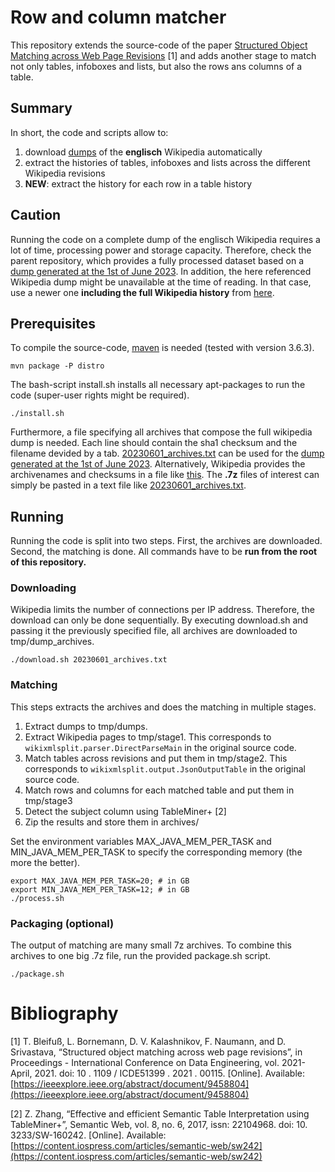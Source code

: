 # Row and column matcher

This repository extends the source-code of the paper [Structured Object Matching across Web Page Revisions](https://hpi.de/naumann/projects/data-profiling-and-analytics/change-exploration/Document/import_isg/Structured%20Object%20Matching%20Across%20Web%20Page%20Revisions.pdf/248c309432f5867ffdddaa8f9ed716a6.html?tx_extbibsonomycsl_publicationlist%5Baction%5D=download&cHash=0f9debd089867809ee41330de9e5b2d0) [1] and adds another stage to match not only tables, infoboxes and lists, but also the rows ans columns of a table.

## Summary

In short, the code and scripts allow to:

 1. download [dumps](https://dumps.wikimedia.org/) of the **englisch** Wikipedia automatically
 2. extract the histories of tables, infoboxes and lists across the different Wikipedia revisions
 3. **NEW**: extract the history for each row in a table history

## Caution

Running the code on a complete dump of the englisch Wikipedia requires a lot of time, processing power and storage capacity. Therefore, check the parent repository, which provides a fully processed dataset based on a [dump generated at the 1st of June 2023](https://dumps.wikimedia.org/enwiki/20230601/).
In addition, the here referenced Wikipedia dump might be unavailable at the time of reading. In that case, use a newer one **including the full Wikipedia history** from [here](https://dumps.wikimedia.org/).

## Prerequisites

To compile the source-code, [maven](https://maven.apache.org/) is needed (tested with version 3.6.3).

```shell
mvn package -P distro
```

The bash-script install.sh installs all necessary apt-packages to run the code (super-user rights might be required).

```shell
./install.sh
```

Furthermore, a file specifying all archives that compose the full wikipedia dump is needed. Each line should contain the sha1 checksum and the filename devided by a tab. [20230601_archives.txt](20230601_archives.txt) can be used for the  [dump generated at the 1st of June 2023](https://dumps.wikimedia.org/enwiki/20230601/). Alternatively, Wikipedia provides the archivenames and checksums in a file like [this](https://dumps.wikimedia.org/enwiki/20230601/enwiki-20230601-sha1sums.txt). The **.7z** files of interest can simply be pasted in a text file like [20230601_archives.txt](20230601_archives.txt).

## Running

Running the code is split into two steps. First, the archives are downloaded. Second, the matching is done.
All commands have to be **run from the root of this repository.**

### Downloading

Wikipedia limits the number of connections per IP address. Therefore, the download can only be done sequentially. By executing download.sh and passing it the previously specified file, all archives are downloaded to tmp/dump_archives.

```shell
./download.sh 20230601_archives.txt
```

### Matching

This steps extracts the archives and does the matching in multiple stages.

 1. Extract dumps to tmp/dumps.
 2. Extract Wikipedia pages to tmp/stage1. This corresponds to ```wikixmlsplit.parser.DirectParseMain``` in the original source code.
 3. Match tables across revisions and put them in tmp/stage2. This corresponds to ```wikixmlsplit.output.JsonOutputTable``` in the original source code.
 4. Match rows and columns for each matched table and put them in tmp/stage3
 5. Detect the subject column using TableMiner+ [2]
 6. Zip the results and store them in archives/

Set the environment variables MAX_JAVA_MEM_PER_TASK and MIN_JAVA_MEM_PER_TASK to specify the corresponding memory (the more the better).

```shell
export MAX_JAVA_MEM_PER_TASK=20; # in GB
export MIN_JAVA_MEM_PER_TASK=12; # in GB
./process.sh
```

### Packaging (optional)

The output of matching are many small 7z archives. To combine this archives to one big .7z file, run the provided package.sh script.

```shell
./package.sh
```

# Bibliography

[1]     T. Bleifuß, L. Bornemann, D. V. Kalashnikov, F. Naumann, and D. Srivastava, “Structured object matching across web page revisions”, in Proceedings - International Conference on Data Engineering, vol. 2021-April, 2021. doi: 10 . 1109 / ICDE51399 . 2021 . 00115. [Online]. Available: [https://ieeexplore.ieee.org/abstract/document/9458804](https://ieeexplore.ieee.org/abstract/document/9458804)

[2]     Z. Zhang, “Effective and efficient Semantic Table Interpretation using
TableMiner+”, Semantic Web, vol. 8, no. 6, 2017, issn: 22104968. doi: 10.
3233/SW-160242. [Online]. Available: [https://content.iospress.com/articles/semantic-web/sw242](https://content.iospress.com/articles/semantic-web/sw242)